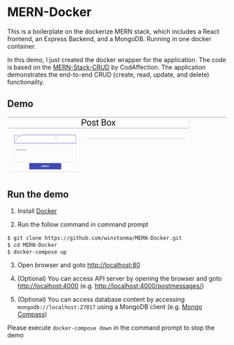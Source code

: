 # MERN-Docker

This is a boilerplate on the dockerize MERN stack, which includes a React frontend, an Express Backend, and a MongoDB. Running in one docker container.

In this demo, I just created the docker wrapper for the application. The code is based on the [MERN-Stack-CRUD](https://github.com/CodAffection/MERN-Stack-CRUD) by CodAffection. The application demonstrates the end-to-end CRUD (create, read, update, and delete) functionality.

## Demo
![Demo](Demo.gif)

## Run the demo

1. Install [Docker](https://docs.docker.com/get-docker/) 

2. Run the follow command in command prompt
```
$ git clone https://github.com/winstonma/MERN-Docker.git
$ cd MERN-Docker
$ docker-compose up
```

3. Open browser and goto <http://localhost:80>

4. (Optional) You can access API server by opening the browser and goto <http://localhost:4000> (e.g. <http://localhost:4000/postmessages/>)

5. (Optional) You can access database content by accessing `mongodb://localhost:27017` using a MongoDB client (e.g. [Mongo Compass](https://www.mongodb.com/products/compass))

Please execute `docker-compose down` in the command prompt to stop the demo
